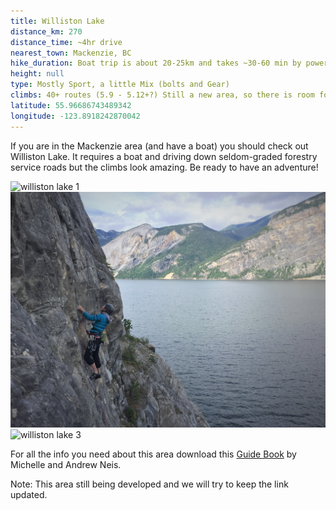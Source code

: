 ```yaml
---
title: Williston Lake
distance_km: 270
distance_time: ~4hr drive
nearest_town: Mackenzie, BC
hike_duration: Boat trip is about 20-25km and takes ~30-60 min by powerboat or ~4-6 hrs by canoe/kayak
height: null
type: Mostly Sport, a little Mix (bolts and Gear)
climbs: 40+ routes (5.9 - 5.12+?) Still a new area, so there is room for more climbs to be developed!
latitude: 55.96686743489342
longitude: -123.8918242870042
---
```


If you are in the Mackenzie area (and have a boat) you should check out Williston Lake. It requires a boat and driving down seldom-graded forestry service roads but the climbs look amazing. Be ready to have an adventure!

![williston lake 1](./williston_lake_1.JPG)
![williston lake 2](./williston_lake_2.JPG)
![williston lake 3](./williston_lake_3.JPG)

For all the info you need about this area download this [Guide Book](/resources/Williston-Lake-GuideBookFinal2021.pdf) by Michelle and Andrew Neis.

Note: This area still being developed and we will try to keep the link updated.

